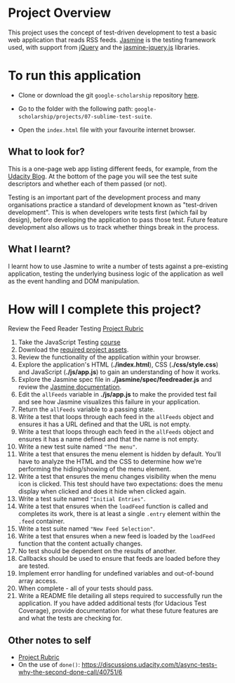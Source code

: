 
# Project Overview

This project uses the concept of test-driven development to test a basic web application that reads RSS feeds. [Jasmine](http://jasmine.github.io/) is the testing framework used, with support from [jQuery]() and the [jasmine-jquery.js]() libraries.

# To run this application

  - Clone or download the git `google-scholarship` repository [here](https://github.com/DayTimeChunks/google-scholarship/archive/master.zip).

  - Go to the folder with the following path: `google-scholarship/projects/07-sublime-test-suite`.

  - Open the `index.html` file with your favourite internet browser.

## What to look for?

This is a one-page web app listing different feeds, for example, from the [Udacity Blog](http://blog.udacity.com/feed). At the bottom of the page you will see the test suite descriptors and whether each of them passed (or not).

Testing is an important part of the development process and many organisations practice a standard of development known as "test-driven development". This is when developers write tests first (which fail by design), before developing the application to pass those test. Future feature development also allows us to track whether things break in the process.

## What I learnt?

I learnt how to use Jasmine to write a number of tests against a pre-existing application, testing the underlying business logic of the application as well as the event handling and DOM manipulation.

# How will I complete this project?

Review the Feed Reader Testing [Project Rubric](https://review.udacity.com/#!/projects/3442558598/rubric)

1. Take the JavaScript Testing [course](https://www.udacity.com/course/ud549)
2. Download the [required project assets](http://github.com/udacity/frontend-nanodegree-feedreader).
3. Review the functionality of the application within your browser.
4. Explore the application's HTML (**./index.html**), CSS (**./css/style.css**) and JavaScript (**./js/app.js**) to gain an understanding of how it works.
5. Explore the Jasmine spec file in **./jasmine/spec/feedreader.js** and review the [Jasmine documentation](http://jasmine.github.io).
6. Edit the `allFeeds` variable in **./js/app.js** to make the provided test fail and see how Jasmine visualizes this failure in your application.
7. Return the `allFeeds` variable to a passing state.
8. Write a test that loops through each feed in the `allFeeds` object and ensures it has a URL defined and that the URL is not empty.
9. Write a test that loops through each feed in the `allFeeds` object and ensures it has a name defined and that the name is not empty.
10. Write a new test suite named `"The menu"`.
11. Write a test that ensures the menu element is hidden by default. You'll have to analyze the HTML and the CSS to determine how we're performing the hiding/showing of the menu element.
12. Write a test that ensures the menu changes visibility when the menu icon is clicked. This test should have two expectations: does the menu display when clicked and does it hide when clicked again.
13. Write a test suite named `"Initial Entries"`.
14. Write a test that ensures when the `loadFeed` function is called and completes its work, there is at least a single `.entry` element within the `.feed` container.
15. Write a test suite named `"New Feed Selection"`.
16. Write a test that ensures when a new feed is loaded by the `loadFeed` function that the content actually changes.
17. No test should be dependent on the results of another.
18. Callbacks should be used to ensure that feeds are loaded before they are tested.
19. Implement error handling for undefined variables and out-of-bound array access.
20. When complete - all of your tests should pass.
21. Write a README file detailing all steps required to successfully run the application. If you have added additional tests (for Udacious Test Coverage),  provide documentation for what these future features are and what the tests are checking for.

## Other notes to self

- [Project Rubric](https://review.udacity.com/#!/rubrics/18/view)
- On the use of `done()`: https://discussions.udacity.com/t/async-tests-why-the-second-done-call/40751/6
